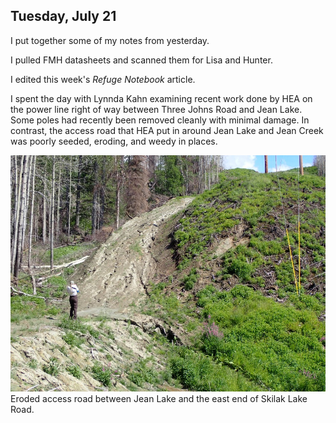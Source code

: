 
## Tuesday, July 21

<!-- 06:30- -->

I put together some of my notes from yesterday.

I pulled FMH datasheets and scanned them for Lisa and Hunter.

I edited this week's *Refuge Notebook* article.

I spent the day with Lynnda Kahn examining recent work done by HEA on the power line right of way between Three Johns Road and Jean Lake. Some poles had recently been removed cleanly with minimal damage. In contrast, the access road that HEA put in around Jean Lake and Jean Creek was poorly seeded, eroding, and weedy in places.

![Eroded access road between Jean Lake and the east end of Skilak Lake Road.](2020-07-21_eroded_slope.jpg)\
Eroded access road between Jean Lake and the east end of Skilak Lake Road.
